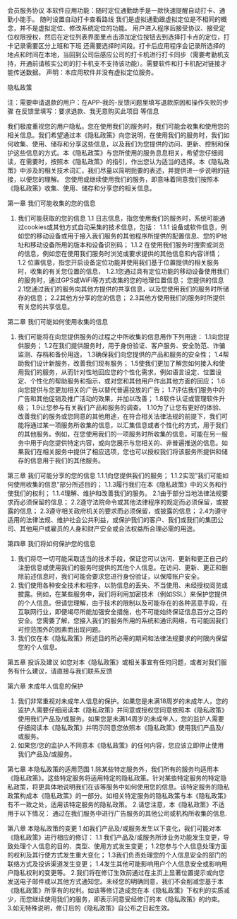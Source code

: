 会员服务协议
本软件应用功能：随时定位通勤助手是一款快速提醒自动打卡、通勤小能手。
随时设置自动打卡查看路线
我们是虚拟通勤跟虚拟定位是不相同的概念，并不是虚拟定位、修改系统定位的功能。
用户进入程序后接受协议、接受定位权限授权，然后在定位列表界面里点击添加定位按钮去到选择打卡点的定位，打卡记录需要区分上班和下班 还需要选择时间段。打卡后应用程序会记录所选择的地点和时间在本地，当回到公司后感应公司的打卡机进行打卡同步（需要考勤机支持，开通前请核实公司的打卡机支不支持该功能）。需要软件和打卡机配对链接才能传送数据。
声明：本应用软件并没有虚拟定位服务。


隐私政策

注：需要申请退款的用户：在APP-我的-反馈问题里填写退款原因和操作失败的步骤
在反馈里填写：要求退款、我无意购买此项目 等信息

我们极度重视您的用户隐私。您在使用我们的服务时，我们可能会收集和使用您的相关信息。我们希望通过本《隐私政策》向您说明，在使用我们的服务时，我们如何收集、使用、储存和分享这些信息，以及我们为您提供的访问、更新、控制和保护这些信息的方式。本《隐私政策》与您所使用的服务息息相关，希望您仔细阅读，在需要时，按照本《隐私政策》的指引，作出您认为适当的选择。本《隐私政策》中涉及的相关技术词汇，我们尽量以简明扼要的表述，并提供进一步说明的链接，以便您的理解。
您使用或继续使用我们的服务，即意味着同意我们按照本《隐私政策》收集、使用、储存和分享您的相关信息。


第一章    我们可能收集的您的信息
1. 我们可能获取的您的信息
1.1 日志信息，指您使用我们的服务时，系统可能通过cookies或其他方式自动采集的技术信息，包括：
1.1.1 设备或软件信息，例如您的移动设备或用于接入我们服务的其他程序所提供的配置信息、您的IP地址和移动设备所用的版本和设备识别码；
1.1.2 在使用我们服务时搜索或浏览的信息，例如您在使用我们服务时浏览或要求提供的其他信息和内容详情；
1.2 位置信息，指您开启设备定位功能并使用我们基于位置提供的相关服务时，收集的有关您位置的信息，
1.2.1您通过具有定位功能的移动设备使用我们的服务时，通过GPS或WiFi等方式收集的您的地理位置信息；
您提供的信息
2.1您通过我们的服务向其他方提供的共享信息，以及您使用我们的服务时所储存的信息；
2.2其他方分享的您的信息；
2.3其他方使用我们的服务时所提供有关您的共享信息。

第二章 我们可能如何使用收集的信息
1. 我们可能将在向您提供服务的过程之中所收集的信息用作下列用途：
1.1向您提供服务；
1.2在我们提供服务时，用于身份验证、客户服务、安全防范、诈骗监测、存档和备份用途，
1.3确保我们向您提供的产品和服务的安全性；
1.4帮助我们设计新服务，改善我们现有服务；
1.5使我们更加了解您如何接入和使用我们的服务，从而针对性地回应您的个性化需求，例如语言设定、位置设定、个性化的帮助服务和指示，或对您和其他用户作出其他方面的回应；
1.6向您提供与您更加相关的广告以替代普遍投放的广告；
1.7评估我们服务中的广告和其他促销及推广活动的效果，并加以改善；
1.8软件认证或管理软件升级；
1.9让您参与有关我们产品和服务的调查。
1.10为了让您有更好的体验、改善我们的服务或您同意的其他用途，在符合相关法律法规的前提下，我们可能将通过某一项服务所收集的信息，以汇集信息或者个性化的方式，用于我们的其他服务。例如，在您使用我们的一项服务时所收集的信息，可能在另一服务中用于向您提供特定内容，或向您展示与您相关的、非普遍推送的信息。如果我们在相关服务中提供了相应选项，您也可以授权我们将该服务所提供和储存的信息用于我们的其他服务。

第三章 我们可能分享的您的信息
1.1.1向您提供我们的服务；
1.1.2实现”我们可能如何使用收集的信息”部分所述目的；
1.1.3履行我们在本《隐私政策》中的义务和行使我们的权利；
1.1.4理解、维护和改善我们的服务。
2.1由于部分当地法律法规要求而必须保留的信息；
2.2遵守法院命令或其他法律程序的规定而必须保留，或披露的信息；
2.3遵守相关政府机关的要求而必须保留，或披露的信息；
2.4为遵守适用的法律法规、维护社会公共利益，或保护我们的客户、我们或我们的集团公司、其他用户或雇员的人身和财产安全或合法权益所合理必需的用途。



第四章 我们将如何保护您的信息
1. 我们将尽一切可能采取适当的技术手段，保证您可以访问、更新和更正自己的注册信息或使用我们的服务时提供的其他个人信息。在访问、更新、更正和删除前述信息时，我们可能会要求您进行身份验证，以保障账户安全。
2. 我们使用各种安全技术和程序，以防信息的丢失、不当使用、未经授权阅览或披露。例如，在某些服务中，我们将利用加密技术（例如SSL）来保护您提供的个人信息。但请您理解，由于技术的限制以及可能存在的各种恶意手段，在互联网行业，即便竭尽所能加强安全措施，也不可能始终保证信息百分之百的安全。您需要了解，您接入我们的服务所用的系统和通讯网络，有可能因我们可控范围外的因素而出现问题。
3. 我们仅在本《隐私政策》所述目的所必需的期间和法律法规要求的时限内保留您的个人信息。

第五章 投诉及建议
如您对本《隐私政策》或相关事宜有任何问题，或者对我们服务有什么建议，请直接与我们联系反馈



第六章 未成年人信息的保护
1. 我们非常重视对未成年人信息的保护。如果您是未满18周岁的未成年人，您的监护人需要仔细阅读本《隐私政策》并同意或授权您同意依照本《隐私政策》使用我们产品及/或服务。如果您是未满14周岁的未成年人，您的监护人需要仔细阅读本《隐私政策》并明示同意您依照本《隐私政策》使用我们产品及/或服务。
2. 如果您/您的监护人不同意本《隐私政策》的任何内容，您应该立即停止使用我们产品及/或服务。

第七章 本隐私政策的适用范围
1.除某些特定服务外，我们所有的服务均适用本《隐私政策》。这些特定服务将适用特定的隐私政策。针对某些特定服务的特定隐私政策，将更具体地说明我们在该等服务中如何使用您的信息。该特定服务的隐私政策构成本《隐私政策》的一部分。如相关特定服务的隐私政策与本《隐私政策》有不一致之处，适用该特定服务的隐私政策。
2.请您注意，本《隐私政策》不适用于以下情况：
通过在我们服务中进行广告服务的其他公司或机构所收集的信息.

第八章 本隐私政策的变更
1.如我们产品及/或服务发生以下变化，我们可能对本《隐私政策》进行相应的修订：
1.1 我们产品及/或服务所涉业务功能发生变更，导致处理个人信息的目的、类型、使用方式发生变更；
1.2您参与个人信息处理方面的权利及其行使方式发生重大变化；
1.3我们负责处理您的个人信息安全的部门的联络方式及投诉渠道发生变更；
1.4发生其他可能影响用户个人信息安全或影响用户隐私权利的变更等。
2.我们将在修订生效前通过在主页上显著位置提示或向您发送电子邮件或以其他方式通知您。未经您的明确同意，我们不会削减您基于本《隐私政策》所享有的权利。如该等修订造成您在本《隐私政策》下权利的实质减少，而您继续使用我们的服务，即表示同意受经修订的本《隐私政策》的约束。
3.如无特殊说明，修订后的《隐私政策》自公布之日起生效。


